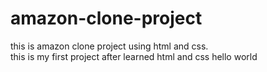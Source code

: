 # amazon-clone-project
this is amazon clone project using html and css.
<br>
this is my first project after learned html and css
hello world

